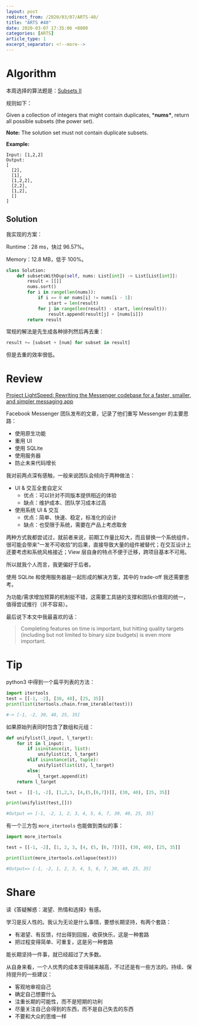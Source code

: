 ```yaml
---
layout: post
redirect_from: /2020/03/07/ARTS-40/
title: "ARTS #40"
date: 2020-03-07 17:35:06 +0800
categories: [ARTS]
article_type: 1
excerpt_separator: <!--more-->
---
```



# Algorithm

本周选择的算法题是：[Subsets II](https://leetcode.com/problems/subsets-ii/)

<!--more-->

规则如下：

Given a collection of integers that might contain duplicates, ***nums\***, return all possible subsets (the power set).

**Note:** The solution set must not contain duplicate subsets.

**Example:**

```
Input: [1,2,2]
Output:
[
  [2],
  [1],
  [1,2,2],
  [2,2],
  [1,2],
  []
]
```

## Solution

我实现的方案：

Runtime：28 ms，快过 96.57%。

Memory：12.8 MB，低于 100%。

```python
class Solution:
    def subsetsWithDup(self, nums: List[int]) -> List[List[int]]:
        result = [[]]
        nums.sort()
        for i in range(len(nums)):
            if i == 0 or nums[i] != nums[i - 1]:
                start = len(result)
            for j in range(len(result) - start, len(result)):
                result.append(result[j] + [nums[i]])
        return result
```

常规的解法是先生成各种排列然后再去重：

```python
result += [subset + [num] for subset in result]
```

但是去重的效率很低。

# Review

[Project LightSpeed: Rewriting the Messenger codebase for a faster, smaller, and simpler messaging app](https://engineering.fb.com/data-infrastructure/messenger/)

Facebook Messenger 团队发布的文章，记录了他们重写 Messenger 的主要思路：

- 使用原生功能
- 重用 UI
- 使用 SQLite
- 使用服务器
- 防止未来代码增长

我对前两点深有感触，一般来说团队会倾向于两种做法：

- UI & 交互全套自定义
  - 优点：可以针对不同版本提供相近的体验
  - 缺点：维护成本、团队学习成本过高
- 使用系统 UI & 交互
  - 优点：简单、快速、稳定，标准化的设计
  - 缺点：也受限于系统，需要在产品上考虑取舍

两种方式我都尝试过，就前者来说，前期工作量比较大，而且替换一个系统组件，很可能会带来“一发不可收拾”的后果，直接导致大量的组件被替代；在交互设计上还要考虑和系统风格接近；View 层自身的特点不便于迁移，跨项目基本不可用。

所以就我个人而言，我更偏好于后者。

使用 SQLite 和使用服务器是一起形成的解决方案，其中的 trade-off 我还需要思考。

为功能/需求增加预算的机制挺不错，这需要工具链的支撑和团队价值观的统一，值得尝试推行（并不容易）。

最后说下本文中我最喜欢的话：

> Completing features on time is important, but hitting quality targets (including but not limited to binary size budgets) is even more important.

# Tip

python3 中得到一个扁平列表的方法：

```python
import itertools
test = [[-1, -2], [30, 40], [25, 35]]
print(list(itertools.chain.from_iterable(test)))

#-> [-1, -2, 30, 40, 25, 35]
```

如果原始列表同时包含了数组和元组：

```python
def unifylist(l_input, l_target):
    for it in l_input:
        if isinstance(it, list):
            unifylist(it, l_target)
        elif isinstance(it, tuple):
            unifylist(list(it), l_target)
        else:
            l_target.append(it)
    return l_target

test =  [[-1, -2], [1,2,3, [4,(5,[6,7])]], (30, 40), [25, 35]]

print(unifylist(test,[]))

#Output => [-1, -2, 1, 2, 3, 4, 5, 6, 7, 30, 40, 25, 35]
```

有一个三方包 `more_itertools` 也能做到类似的事：

```python
import more_itertools

test = [[-1, -2], [1, 2, 3, [4, (5, [6, 7])]], (30, 40), [25, 35]]

print(list(more_itertools.collapse(test)))

#Output=> [-1, -2, 1, 2, 3, 4, 5, 6, 7, 30, 40, 25, 35]
```

# Share

读《答疑解惑：渴望、热情和选择》有感。

学习是反人性的。我认为无论是什么事情，要想长期坚持，有两个套路：

- 有渴望、有反馈，付出得到回报，收获快乐，这是一种套路
- 把过程变得简单、可重复，这是另一种套路

能长期坚持一件事，就已经超过了大多数。

从自身来看，一个人优秀的成本变得越来越高，不过还是有一些方法的。持续、保持提升的一些建议：

- 客观地审视自己
- 确定自己想要什么
- 注重长期的可能性，而不是短期的功利
- 尽量关注自己会得到的东西，而不是自己失去的东西
- 不要和大众的思维一样